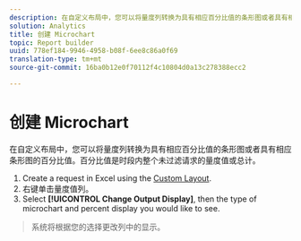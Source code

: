 ```yaml
---
description: 在自定义布局中，您可以将量度列转换为具有相应百分比值的条形图或者具有相应条形图的百分比值。百分比值是时段内整个未过滤请求的量度值或总计。
solution: Analytics
title: 创建 Microchart
topic: Report builder
uuid: 778ef184-9946-4958-b08f-6ee8c86a0f69
translation-type: tm+mt
source-git-commit: 16ba0b12e0f70112f4c10804d0a13c278388ecc2

---
```



# 创建 Microchart

在自定义布局中，您可以将量度列转换为具有相应百分比值的条形图或者具有相应条形图的百分比值。百分比值是时段内整个未过滤请求的量度值或总计。

1. Create a request in Excel using the [Custom Layout](/help/analyze/report-builder/layout/configure-the-custom-layout.md).
1. 右键单击量度值列。
1. Select **[!UICONTROL Change Output Display]**, then the type of microchart and percent display you would like to see.
>系统将根据您的选择更改列中的显示。

